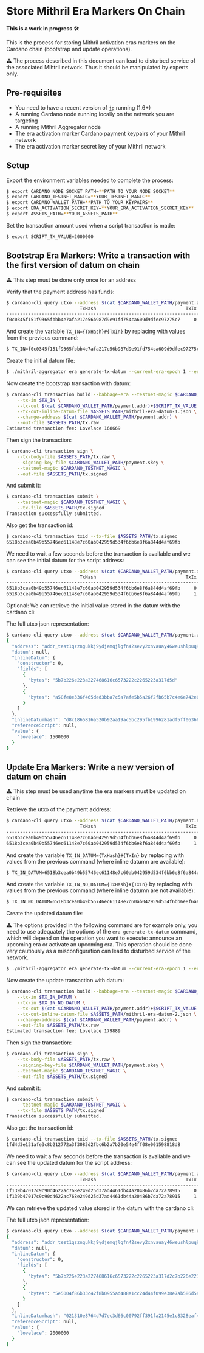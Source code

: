 # Store Mithril Era Markers On Chain

**This is a work in progress** :hammer_and_wrench:

This is the process for storing Mithril activation eras markers on the Cardano chain (bootstrap and update operations).

:warning: The process described in this document can lead to disturbed service of the associated Mihtril network. Thus it should be manipulated by experts only.

## Pre-requisites

* You need to have a recent version of [`jq`](https://stedolan.github.io/jq/download/) running (1.6+)
* A running Cardano node running locally on the network you are targeting
* A running Mithril Aggregator node
* The era activation marker Cardano payment keypairs of your Mithril network
* The era activation marker secret key of your Mithril network

## Setup

Export the environment variables needed to complete the process:
```bash
$ export CARDANO_NODE_SOCKET_PATH=**PATH_TO_YOUR_NODE_SOCKET**
$ export CARDANO_TESTNET_MAGIC=**YOUR_TESTNET_MAGIC**
$ export CARDANO_WALLET_PATH=**PATH_TO_YOUR_KEYPAIRS**
$ export ERA_ACTIVATION_SECRET_KEY=**YOUR_ERA_ACTIVATION_SECRET_KEY**
$ export ASSETS_PATH=**YOUR_ASSETS_PATH**
```

Set the transaction amount used when a script transaction is made:
```bash
$ export SCRIPT_TX_VALUE=2000000
```

## Bootstrap Era Markers: Write a transaction with the first version of datum on chain

:warning: This step must be done only once for an address

Verify that the payment address has funds:
```bash
$ cardano-cli query utxo --address $(cat $CARDANO_WALLET_PATH/payment.addr) --testnet-magic $CARDANO_TESTNET_MAGIC
                           TxHash                                 TxIx        Amount
--------------------------------------------------------------------------------------
f0c0345f151f9365fbbb4e7afa217e56b987d9e91fd754ca609d9dfec97275c7     0        10000000000 lovelace + TxOutDatumNone
```

And create the variable `TX_IN={TxHash}#{TxIn}` by replacing with values from the previous command:
```bash
$ TX_IN=f0c0345f151f9365fbbb4e7afa217e56b987d9e91fd754ca609d9dfec97275c7#0
```

Create the initial datum file:
```bash
$ ./mithril-aggregator era generate-tx-datum --current-era-epoch 1 --era-markers-secret-key $ERA_ACTIVATION_SECRET_KEY --target-path $ASSETS_PATH/mithril-era-datum-1.json
```

Now create the bootstrap transaction with datum:
```bash
$ cardano-cli transaction build --babbage-era --testnet-magic $CARDANO_TESTNET_MAGIC \
    --tx-in $TX_IN \
    --tx-out $(cat $CARDANO_WALLET_PATH/payment.addr)+$SCRIPT_TX_VALUE \
    --tx-out-inline-datum-file $ASSETS_PATH/mithril-era-datum-1.json \
    --change-address $(cat $CARDANO_WALLET_PATH/payment.addr) \
    --out-file $ASSETS_PATH/tx.raw
Estimated transaction fee: Lovelace 168669
```

Then sign the transaction:
```bash
$ cardano-cli transaction sign \
    --tx-body-file $ASSETS_PATH/tx.raw \
    --signing-key-file $CARDANO_WALLET_PATH/payment.skey \
    --testnet-magic $CARDANO_TESTNET_MAGIC \
    --out-file $ASSETS_PATH/tx.signed
```

And submit it:
```bash
$ cardano-cli transaction submit \
    --testnet-magic $CARDANO_TESTNET_MAGIC \
    --tx-file $ASSETS_PATH/tx.signed
Transaction successfully submitted.
```

Also get the transaction id:
```bash
$ cardano-cli transaction txid --tx-file $ASSETS_PATH/tx.signed
6518b3cea0b49b55746ec61148e7c60ab042959d534f6bb6e8f6a844d4af69fb
```

We need to wait a few seconds before the transaction is available and we can see the initial datum for the script address:
```bash
$ cardano-cli query utxo --address $(cat $CARDANO_WALLET_PATH/payment.addr) --testnet-magic $CARDANO_TESTNET_MAGIC
                           TxHash                                 TxIx        Amount
--------------------------------------------------------------------------------------
6518b3cea0b49b55746ec61148e7c60ab042959d534f6bb6e8f6a844d4af69fb     0        1500000 lovelace + TxOutDatumInline ReferenceTxInsScriptsInlineDatumsInBabbageEra (ScriptDataConstructor 0 [ScriptDataBytes "[{\"n\":\"thales\",\"e\":1}]",ScriptDataBytes "\165\143\232\227\&6\244e\222\211\187\167\197\167\175\229\181\162o/\182[|Nnt.h\ACKE\241=\242\139\242\182:a\204r\217\200&\190I\SO,\US\DLE\152\217U\223P5\128\164\232\153\181\ETB8\132\227\SO"])
6518b3cea0b49b55746ec61148e7c60ab042959d534f6bb6e8f6a844d4af69fb     1        9998327415 lovelace + TxOutDatumNone
```

Optional: We can retrieve the initial value stored in the datum with the cardano cli:

The full utxo json representation:
```bash
$ cardano-cli query utxo --address $(cat $CARDANO_WALLET_PATH/payment.addr) --testnet-magic $CARDANO_TESTNET_MAGIC --out-file temp.json && cat temp.json | jq '. [] | select(.inlineDatum | . != null and . != "")'
{
  "address": "addr_test1qzzngukkj9ydjemqjlgfn42sevy2xnvauay46weushlpuq9thd4ray00csjssf4sxftv04xeequ3xfx72nujg9y4d5ysgkxxlh",
  "datum": null,
  "inlineDatum": {
    "constructor": 0,
    "fields": [
      {
        "bytes": "5b7b226e223a227468616c6573222c2265223a317d5d"
      },
      {
        "bytes": "a58fe8e336f465ded3bba7c5a7afe5b5a26f2fb65b7c4e6e742e680645f13df28bf2b63a61cc72d9c826be490e2c1f1098d955df503580a4e899b5173884e30e"
      }
    ]
  },
  "inlineDatumhash": "d8c1865816a520b92aa19ac5bc295fb1996281adf5ff06366343c6432d591cd1",
  "referenceScript": null,
  "value": {
    "lovelace": 1500000
  }
}
```

## Update Era Markers: Write a new version of datum on chain

:warning: This step must be used anytime the era markers must be updated on chain

Retrieve the utxo of the payment address:
```bash
$ cardano-cli query utxo --address $(cat $CARDANO_WALLET_PATH/payment.addr) --testnet-magic $CARDANO_TESTNET_MAGIC
                           TxHash                                 TxIx        Amount
--------------------------------------------------------------------------------------
6518b3cea0b49b55746ec61148e7c60ab042959d534f6bb6e8f6a844d4af69fb     0        1500000 lovelace + TxOutDatumInline ReferenceTxInsScriptsInlineDatumsInBabbageEra (ScriptDataConstructor 0 [ScriptDataBytes "[{\"n\":\"thales\",\"e\":1}]",ScriptDataBytes "\165\143\232\227\&6\244e\222\211\187\167\197\167\175\229\181\162o/\182[|Nnt.h\ACKE\241=\242\139\242\182:a\204r\217\200&\190I\SO,\US\DLE\152\217U\223P5\128\164\232\153\181\ETB8\132\227\SO"])
6518b3cea0b49b55746ec61148e7c60ab042959d534f6bb6e8f6a844d4af69fb     1        9998327415 lovelace + TxOutDatumNone
```

And create the variable `TX_IN_DATUM={TxHash}#{TxIn}` by replacing with values from the previous command (where inline datumn are available):
```bash
$ TX_IN_DATUM=6518b3cea0b49b55746ec61148e7c60ab042959d534f6bb6e8f6a844d4af69fb#0
```

And create the variable `TX_IN_NO_DATUM={TxHash}#{TxIn}` by replacing with values from the previous command (where inline datumn are not available):
```bash
$ TX_IN_NO_DATUM=6518b3cea0b49b55746ec61148e7c60ab042959d534f6bb6e8f6a844d4af69fb#1
```

Create the updated datum file:

:warning: The options provided in the following command are for example only, you need to use adequately the options of the `era generate-tx-datum` command, which will depend on the operation you want to execute: announce an upcoming era or activate an upcoming era. This operation should be done very cautiously as a misconfiguration can lead to disturbed service of the network.

```bash
$ ./mithril-aggregator era generate-tx-datum --current-era-epoch 1 --era-markers-secret-key $ERA_ACTIVATION_SECRET_KEY --target-path $ASSETS_PATH/mithril-era-datum-2.json
```

Now create the update transaction with datum:
```bash
$ cardano-cli transaction build --babbage-era --testnet-magic $CARDANO_TESTNET_MAGIC \
    --tx-in $TX_IN_DATUM \
    --tx-in $TX_IN_NO_DATUM \
    --tx-out $(cat $CARDANO_WALLET_PATH/payment.addr)+$SCRIPT_TX_VALUE \
    --tx-out-inline-datum-file $ASSETS_PATH/mithril-era-datum-2.json \
    --change-address $(cat $CARDANO_WALLET_PATH/payment.addr) \
    --out-file $ASSETS_PATH/tx.raw
Estimated transaction fee: Lovelace 179889
```

Then sign the transaction:
```bash
$ cardano-cli transaction sign \
    --tx-body-file $ASSETS_PATH/tx.raw \
    --signing-key-file $CARDANO_WALLET_PATH/payment.skey \
    --testnet-magic $CARDANO_TESTNET_MAGIC \
    --out-file $ASSETS_PATH/tx.signed
```

And submit it:
```bash
$ cardano-cli transaction submit \
    --testnet-magic $CARDANO_TESTNET_MAGIC \
    --tx-file $ASSETS_PATH/tx.signed
Transaction successfully submitted.
```

Also get the transaction id:
```bash
$ cardano-cli transaction txid --tx-file $ASSETS_PATH/tx.signed
1fd4d3e131afe3c8b212772a3f3083d2fbc6b2a7b20e54e4ff08e001598818d8
```

We need to wait a few seconds before the transaction is available and we can see the updated datum for the script address:
```bash
$ cardano-cli query utxo --address $(cat $CARDANO_WALLET_PATH/payment.addr) --testnet-magic $CARDANO_TESTNET_MAGIC
                           TxHash                                 TxIx        Amount
--------------------------------------------------------------------------------------
1f139b47017c9c90d4622ac768e249d25d37ad4461db44a20486b7da72a78915     0        2000000 lovelace + TxOutDatumInline ReferenceTxInsScriptsInlineDatumsInBabbageEra (ScriptDataConstructor 0 [ScriptDataBytes "[{\"n\":\"thales\",\"e\":1},{\"n\":\"pythagoras\",\"e\":null}]",ScriptDataBytes "^P\EOT\248k3\196/\139\tU\173H\138\FS\194MD\240\153\227\142z\181\134\213\168\&2\222\219i1\246\NAK\\]\247\154U\143-^vmtq\204\207#\236\213\f\201\&1\152\145(\161\ETX;\183\128\195\r"])
1f139b47017c9c90d4622ac768e249d25d37ad4461db44a20486b7da72a78915     1        9997647526 lovelace + TxOutDatumNone
```

We can retrieve the updated value stored in the datum with the cardano cli:

The full utxo json representation:
```bash
$ cardano-cli query utxo --address $(cat $CARDANO_WALLET_PATH/payment.addr) --testnet-magic $CARDANO_TESTNET_MAGIC --out-file temp.json && cat temp.json | jq '. [] | select(.inlineDatum | . != null and . != "")'
{
  "address": "addr_test1qzzngukkj9ydjemqjlgfn42sevy2xnvauay46weushlpuq9thd4ray00csjssf4sxftv04xeequ3xfx72nujg9y4d5ysgkxxlh",
  "datum": null,
  "inlineDatum": {
    "constructor": 0,
    "fields": [
      {
        "bytes": "5b7b226e223a227468616c6573222c2265223a317d2c7b226e223a227079746861676f726173222c2265223a6e756c6c7d5d"
      },
      {
        "bytes": "5e5004f86b33c42f8b0955ad488a1cc24d44f099e38e7ab586d5a832dedb6931f6155c5df79a558f2d5e766d7471cccf23ecd50cc931989128a1033bb780c30d"
      }
    ]
  },
  "inlineDatumhash": "021310e8764d7d7ec3d66c00792ff391fa2145e1c8328eaf4630734c43bcfedc",
  "referenceScript": null,
  "value": {
    "lovelace": 2000000
  }
}
```
